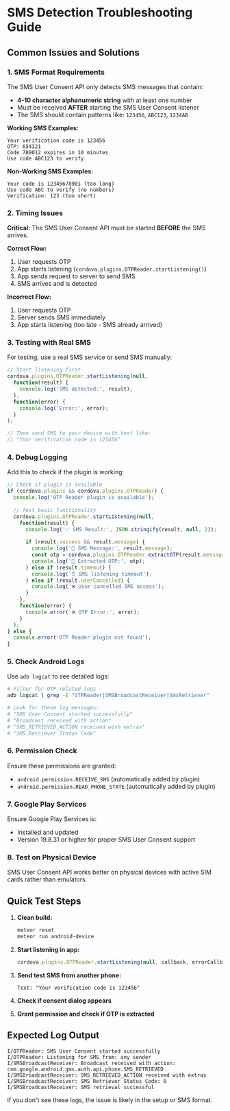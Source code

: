 # SMS Detection Troubleshooting Guide

## Common Issues and Solutions

### 1. SMS Format Requirements

The SMS User Consent API only detects SMS messages that contain:
- **4-10 character alphanumeric string** with at least one number
- Must be received **AFTER** starting the SMS User Consent listener
- The SMS should contain patterns like: `123456`, `ABC123`, `1234AB`

**Working SMS Examples:**
```
Your verification code is 123456
OTP: 654321
Code 789012 expires in 10 minutes
Use code ABC123 to verify
```

**Non-Working SMS Examples:**
```
Your code is 12345678901 (too long)
Use code ABC to verify (no numbers)
Verification: 123 (too short)
```

### 2. Timing Issues

**Critical:** The SMS User Consent API must be started **BEFORE** the SMS arrives.

**Correct Flow:**
1. User requests OTP
2. App starts listening (`cordova.plugins.OTPReader.startListening()`)
3. App sends request to server to send SMS
4. SMS arrives and is detected

**Incorrect Flow:**
1. User requests OTP
2. Server sends SMS immediately
3. App starts listening (too late - SMS already arrived)

### 3. Testing with Real SMS

For testing, use a real SMS service or send SMS manually:

```javascript
// Start listening first
cordova.plugins.OTPReader.startListening(null, 
  function(result) {
    console.log('SMS detected:', result);
  }, 
  function(error) {
    console.log('Error:', error);
  }
);

// Then send SMS to your device with text like:
// "Your verification code is 123456"
```

### 4. Debug Logging

Add this to check if the plugin is working:

```javascript
// Check if plugin is available
if (cordova.plugins && cordova.plugins.OTPReader) {
  console.log('OTP Reader plugin is available');
  
  // Test basic functionality
  cordova.plugins.OTPReader.startListening(null,
    function(result) {
      console.log('✅ SMS Result:', JSON.stringify(result, null, 2));
      
      if (result.success && result.message) {
        console.log('📱 SMS Message:', result.message);
        const otp = cordova.plugins.OTPReader.extractOTP(result.message, 6);
        console.log('🔢 Extracted OTP:', otp);
      } else if (result.timeout) {
        console.log('⏰ SMS listening timeout');
      } else if (result.userCancelled) {
        console.log('❌ User cancelled SMS access');
      }
    },
    function(error) {
      console.error('❌ OTP Error:', error);
    }
  );
} else {
  console.error('OTP Reader plugin not found');
}
```

### 5. Check Android Logs

Use `adb logcat` to see detailed logs:

```bash
# Filter for OTP-related logs
adb logcat | grep -E "OTPReader|SMSBroadcastReceiver|SmsRetriever"

# Look for these log messages:
# "SMS User Consent started successfully"
# "Broadcast received with action"
# "SMS_RETRIEVED_ACTION received with extras"
# "SMS Retriever Status Code"
```

### 6. Permission Check

Ensure these permissions are granted:
- `android.permission.RECEIVE_SMS` (automatically added by plugin)
- `android.permission.READ_PHONE_STATE` (automatically added by plugin)

### 7. Google Play Services

Ensure Google Play Services is:
- Installed and updated
- Version 19.8.31 or higher for proper SMS User Consent support

### 8. Test on Physical Device

SMS User Consent API works better on physical devices with active SIM cards rather than emulators.

## Quick Test Steps

1. **Clean build:**
   ```bash
   meteor reset
   meteor run android-device
   ```

2. **Start listening in app:**
   ```javascript
   cordova.plugins.OTPReader.startListening(null, callback, errorCallback);
   ```

3. **Send test SMS from another phone:**
   ```
   Text: "Your verification code is 123456"
   ```

4. **Check if consent dialog appears**

5. **Grant permission and check if OTP is extracted**

## Expected Log Output

```
I/OTPReader: SMS User Consent started successfully
I/OTPReader: Listening for SMS from: any sender
I/SMSBroadcastReceiver: Broadcast received with action: com.google.android.gms.auth.api.phone.SMS_RETRIEVED
I/SMSBroadcastReceiver: SMS_RETRIEVED_ACTION received with extras
I/SMSBroadcastReceiver: SMS Retriever Status Code: 0
I/SMSBroadcastReceiver: SMS retrieval successful
```

If you don't see these logs, the issue is likely in the setup or SMS format.
